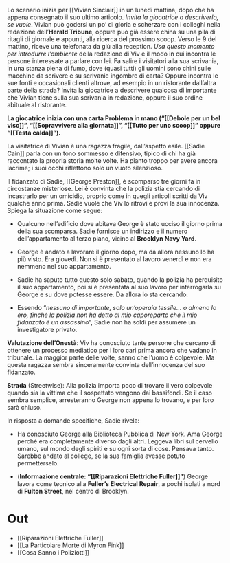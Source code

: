 Lo scenario inizia per [[Vivian Sinclair]] in un lunedì mattina, dopo che ha appena consegnato il suo ultimo articolo. *Invita la giocatrice a descriverlo, se vuole*. 
Vivian può godersi un po’ di gloria e scherzare con i colleghi nella redazione dell’**Herald Tribune**, oppure può già essere china su una pila di ritagli di giornale e appunti, alla ricerca del prossimo scoop. Verso le 9 del mattino, riceve una telefonata da giù alla reception. *Usa questo momento per introdurre l’ambiente* della redazione di Viv e il modo in cui incontra le persone interessate a parlare con lei. Fa salire i visitatori alla sua scrivania, in una stanza piena di fumo, dove (quasi tutti) gli uomini sono chini sulle macchine da scrivere e su scrivanie ingombre di carta? Oppure incontra le sue fonti e occasionali clienti altrove, ad esempio in un ristorante dall’altra parte della strada? Invita la giocatrice a descrivere qualcosa di importante che Vivian tiene sulla sua scrivania in redazione, oppure il suo ordine abituale al ristorante.

**La giocatrice inizia con una carta Problema in mano (“[[Debole per un bel viso]]”, “[[Sopravvivere alla giornata]]”, “[[Tutto per uno scoop]]” oppure “[[Testa calda]]”).** 

La visitatrice di Vivian è una ragazza fragile, dall’aspetto esile. [[Sadie Cain]] parla con un tono sommesso e difensivo, tipico di chi ha già raccontato la propria storia molte volte. Ha pianto troppo per avere ancora lacrime; i suoi occhi riflettono solo un vuoto silenzioso.

Il fidanzato di Sadie, [[George Preston]], è scomparso tre giorni fa in circostanze misteriose. Lei è convinta che la polizia stia cercando di incastrarlo per un omicidio, proprio come in quegli articoli scritti da Viv qualche anno prima. Sadie vuole che Viv lo ritrovi e provi la sua innocenza. Spiega la situazione come segue:

- Qualcuno nell’edificio dove abitava George è stato ucciso il giorno prima della sua scomparsa. Sadie fornisce un indirizzo e il numero dell’appartamento al terzo piano, vicino al **Brooklyn Navy Yard**.
    
- George è andato a lavorare il giorno dopo, ma da allora nessuno lo ha più visto. Era giovedì. Non si è presentato al lavoro venerdì e non era nemmeno nel suo appartamento.
    
- Sadie ha saputo tutto questo solo sabato, quando la polizia ha perquisito il suo appartamento, poi si è presentata al suo lavoro per interrogarla su George e su dove potesse essere. Da allora lo sta cercando.
    
- Essendo “*nessuno di importante, solo un’operaia tessile... o almeno lo ero, finché la polizia non ha detto al mio caporeparto che il mio fidanzato è un assassino*”, Sadie non ha soldi per assumere un investigatore privato.
    

**Valutazione dell’Onestà**: Viv ha conosciuto tante persone che cercano di ottenere un processo mediatico per i loro cari prima ancora che vadano in tribunale. La maggior parte delle volte, sanno che l’uomo è colpevole. Ma questa ragazza sembra sinceramente convinta dell’innocenza del suo fidanzato.

**Strada** (Streetwise): Alla polizia importa poco di trovare il vero colpevole quando sia la vittima che il sospettato vengono dai bassifondi. Se il caso sembra semplice, arresteranno George non appena lo trovano, e per loro sarà chiuso.

In risposta a domande specifiche, Sadie rivela:

- Ha conosciuto George alla Biblioteca Pubblica di New York. Ama George perché era completamente diverso dagli altri. Leggeva libri sul cervello umano, sul mondo degli spiriti e su ogni sorta di cose. Pensava tanto. Sarebbe andato al college, se la sua famiglia avesse potuto permetterselo.
    
- (**Informazione centrale: “[[Riparazioni Elettriche Fuller]]”**) George lavora come tecnico alla **Fuller’s Electrical Repair**, a pochi isolati a nord di **Fulton Street**, nel centro di Brooklyn.


# Out
- [[Riparazioni Elettriche Fuller]]
- [[La Particolare Morte di Myron Fink]]
- [[Cosa Sanno i Poliziotti]]